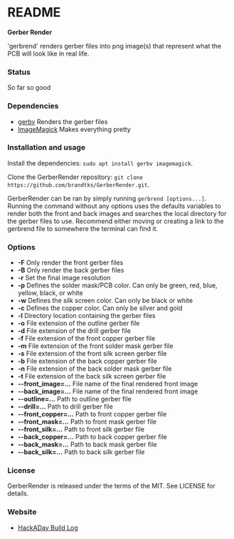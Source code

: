 README
======
**Gerber Render**

'gerbrend' renders gerber files into png image(s) that represent what the PCB will look like in real life.

### Status
So far so good

### Dependencies
 * [gerbv](http://gerbv.geda-project.org/) Renders the gerber files
 * [ImageMagick](https://www.imagemagick.org) Makes everything pretty
 
### Installation and usage
Install the dependencies: `sudo apt install gerbv imagemagick`. 

Clone the GerberRender repository: `git clone https://github.com/brandtks/GerberRender.git`.

GerberRender can be ran by simply running `gerbrend [options...]`. Running the command without any options uses the defaults variables to render both the front and back images and searches the local directory for the gerber files to use. Recommend either moving or creating a link to the gerbrend file to somewhere the terminal can find it. 

### Options
 * __-F__ Only render the front gerber files
 * __-B__ Only render the back gerber files
 * __-r__ Set the final image resolution
 * __-p__ Defines the solder mask/PCB color. Can only be green, red, blue, yellow, black, or white
 * __-w__ Defines the silk screen color. Can only be black or white
 * __-c__ Defines the copper color. Can only be silver and gold
 * __-l__ Directory location containing the gerber files
 * __-o__ File extension of the outline gerber file
 * __-d__ File extension of the drill gerber file
 * __-f__ File extension of the front copper gerber file
 * __-m__ File extension of the front solder mask gerber file
 * __-s__ File extension of the front silk screen gerber file
 * __-b__ File extension of the back copper gerber file
 * __-n__ File extension of the back solder mask gerber file
 * __-t__ File extension of the back silk screen gerber file
 * __--front_image=...__ File name of the final rendered front image
 * __--back_image=...__ File name of the final rendered front image     
 * __--outline=...__ Path to outline gerber file
 * __--drill=...__ Path to drill gerber file
 * __--front_copper=...__ Path to front copper gerber file
 * __--front_mask=...__ Path to front mask gerber file
 * __--front_silk=...__ Path to front silk gerber file
 * __--back_copper=...__ Path to back copper gerber file
 * __--back_mask=...__ Path to back mask gerber file
 * __--back_silk=...__ Path to back silk gerber file

### License
GerberRender is released under the terms of the MIT. See LICENSE for details.

### Website
 * [HackADay Build Log]()
